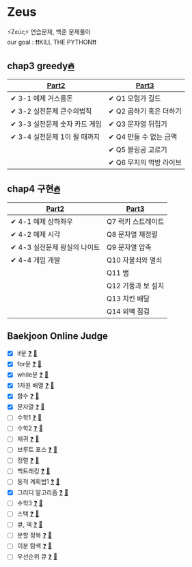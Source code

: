 # Zeus

⚡Ζεύς⚡ 연습문제, 백준 문제풀이  <br/>
our goal : ❗❗KILL THE PYTHON❗❗  <br/>

## chap3 greedy[🔥](https://github.com/Greek-and-Roman-God/Zeus/tree/main/ch3_greedy)

| [Part2](https://github.com/Greek-and-Roman-God/Zeus/blob/main/ch3_greedy/part2.py)                         | [Part3](https://github.com/Greek-and-Roman-God/Zeus/blob/main/ch3_greedy/part3.py)                | 
|-------------------------------|----------------------|
|✔ 3-1 예제 거스름돈           |✔ Q1 모험가 길드    
|✔ 3-2 실전문제 큰수의법칙      |✔ Q2 곱하기 혹은 더하기  
|✔ 3-3 실전문제 숫자 카드 게임  |✔ Q3 문자열 뒤집기 
|✔ 3-4 실전문제 1이 될 때까지   |✔ Q4 만들 수 없는 금액 
|                               |✔ Q5 볼링공 고르기 
|                               |✔ Q6 무지의 먹방 라이브 

## chap4 구현[🔥]()

| [Part2]()                         | [Part3]()                | 
|-------------------------------|----------------------|
|✔ 4-1 예제 상하좌우           | Q7 럭키 스트레이트    
|✔ 4-2 예제 시각               | Q8 문자열 재정렬  
|✔ 4-3 실전문제 왕실의 나이트    | Q9 문자열 압축 
|✔ 4-4 게임 개발               | Q10 자물쇠와 열쇠 
|                               | Q11 뱀 
|                               | Q12 기둥과 보 설치 
|                               | Q13 치킨 배달 
|                               | Q14 외벽 점검 


## Baekjoon Online Judge
- [X] if문 [❓](https://www.acmicpc.net/step/4) [💯](https://github.com/Greek-and-Roman-God/Zeus/blob/main/baekjoon/question_if.py)
- [X] for문 [❓](https://www.acmicpc.net/step/3) [💯](https://github.com/Greek-and-Roman-God/Zeus/blob/main/baekjoon/question_for.py)
- [X] while문 [❓](https://www.acmicpc.net/step/2) [💯](https://github.com/Greek-and-Roman-God/Zeus/blob/main/baekjoon/question_while.py)
- [X] 1차원 배열 [❓](https://www.acmicpc.net/step/6) [💯](https://github.com/Greek-and-Roman-God/Zeus/blob/main/baekjoon/question_array.py)
- [X] 함수 [❓](https://www.acmicpc.net/step/5) [💯](https://github.com/Greek-and-Roman-God/Zeus/blob/main/baekjoon/question_def.py)
- [X] 문자열 [❓](https://www.acmicpc.net/step/7) [💯](https://github.com/Greek-and-Roman-God/Zeus/blob/main/baekjoon/question_string.py)
- [ ] 수학1 [❓]() [💯]()
- [ ] 수학2 [❓]() [💯]()
- [ ] 재귀 [❓]() [💯]()
- [ ] 브루트 포스 [❓]() [💯]()
- [ ] 정렬 [❓]() [💯]()
- [ ] 백트래킹 [❓]() [💯]()
- [ ] 동적 계획법1 [❓]() [💯]()
- [X] 그리디 알고리즘 [❓](https://www.acmicpc.net/step/33) [💯](https://github.com/Greek-and-Roman-God/Zeus/blob/main/baekjoon/question_greedy.py)
- [ ] 수학3 [❓]() [💯]()
- [ ] 스택 [❓]() [💯]()
- [ ] 큐, 덱 [❓]() [💯]()
- [ ] 분할 정복 [❓]() [💯]()
- [ ] 이분 탐색 [❓](https://www.acmicpc.net/step/29) [💯](https://github.com/Greek-and-Roman-God/Zeus/blob/main/baekjoon/question_binarySearch.py)
- [ ] 우선순위 큐 [❓]() [💯]()
